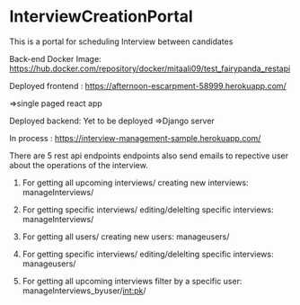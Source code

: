 # InterviewCreationPortal

This is a portal for scheduling Interview between candidates

Back-end Docker Image: https://hub.docker.com/repository/docker/mitaali09/test_fairypanda_restapi



Deployed frontend : https://afternoon-escarpment-58999.herokuapp.com/

=>single paged react app

Deployed backend: Yet to be deployed
=>Django server


In process :
https://interview-management-sample.herokuapp.com/

There are 5 rest api endpoints
endpoints also send emails to repective user about the operations of the interview.

1. For getting all upcoming interviews/ creating new interviews:
    manageInterviews/
    
2. For getting specific interviews/ editing/delelting specific interviews:
    manageInterviews/<int>


3. For getting all users/ creating new users:
    manageusers/
    

4. For getting specific interviews/ editing/delelting specific interviews:
    manageusers/<int>
    
5. For getting all upcoming interviews filter by a specific user:
    manageInterviews_byuser/<int:pk>/



